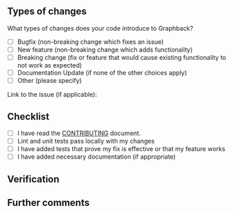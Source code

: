 <!--Describe the big picture of your changes here to communicate to the maintainers why we should accept this pull request. If it fixes a bug or resolves a feature request, be sure to link to that issue.-->

## Types of changes

What types of changes does your code introduce to Graphback?

<!--Put an `x` in the boxes that apply-->

- [ ] Bugfix (non-breaking change which fixes an issue)
- [ ] New feature (non-breaking change which adds functionality)
- [ ] Breaking change (fix or feature that would cause existing functionality to not work as expected)
- [ ] Documentation Update (if none of the other choices apply)
- [ ] Other (please specify)

Link to the issue (if applicable):

## Checklist

<!--Put an `x` in the boxes that apply. You can also fill these out after creating the PR. If you're unsure about any of them, don't hesitate to ask. We're here to help! This is simply a reminder of what we are going to look for before merging your code.-->

- [ ] I have read the [CONTRIBUTING](https://github.com/aerogear/graphback/blob/master/CONTRIBUTING.md) document.
- [ ] Lint and unit tests pass locally with my changes
- [ ] I have added tests that prove my fix is effective or that my feature works
- [ ] I have added necessary documentation (if appropriate)

## Verification

<!--If there are any steps you took to verify that this works, please specify them here.-->

## Further comments

<!--If this is a relatively large or complex change, kick off the discussion by explaining why you chose the solution you did and what alternatives you considered, etc...-->

<!--Note: The template gives you full control over the content of your pull request. Feel free to remove the parts you feel are irrelevant to your particular pull request.-->
